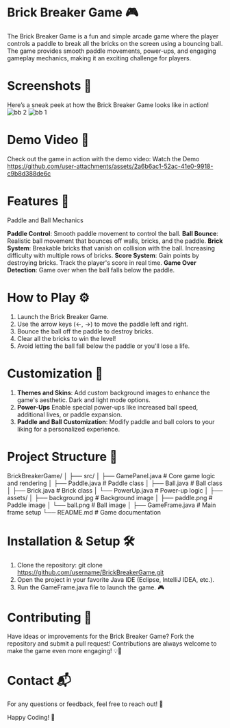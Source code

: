 # Brick Breaker Game 🎮
The Brick Breaker Game is a fun and simple arcade game where the player controls a paddle to break all the bricks on the screen using a bouncing ball. The game provides smooth paddle movements, power-ups, and engaging gameplay mechanics, making it an exciting challenge for players.

# Screenshots 📸
Here’s a sneak peek at how the Brick Breaker Game looks like in action!
![bb 2](https://github.com/user-attachments/assets/c23997bc-9f2c-4016-baeb-56781bca9cf5)
![bb 1](https://github.com/user-attachments/assets/eec14b05-52d4-40e9-99ea-7c8aaa8ed2d4)

# Demo Video 🎥
Check out the game in action with the demo video:
Watch the Demo
https://github.com/user-attachments/assets/2a6b6ac1-52ac-41e0-9918-c9b8d388de6c

# Features 🚀
Paddle and Ball Mechanics

**Paddle Control**: Smooth paddle movement to control the ball.
**Ball Bounce**: Realistic ball movement that bounces off walls, bricks, and the paddle.
**Brick System**:
Breakable bricks that vanish on collision with the ball.
Increasing difficulty with multiple rows of bricks.
**Score System**:
Gain points by destroying bricks.
Track the player's score in real time.
**Game Over Detection**:
Game over when the ball falls below the paddle.

# How to Play ⚙️
1. Launch the Brick Breaker Game.
2. Use the arrow keys (←, →) to move the paddle left and right.
3. Bounce the ball off the paddle to destroy bricks.
4. Clear all the bricks to win the level!
5. Avoid letting the ball fall below the paddle or you'll lose a life.

# Customization 🎨
1. **Themes and Skins**:
Add custom background images to enhance the game's aesthetic.
Dark and light mode options.
2. **Power-Ups**
Enable special power-ups like increased ball speed, additional lives, or paddle expansion.
3. **Paddle and Ball Customization**:
Modify paddle and ball colors to your liking for a personalized experience.

# Project Structure 📂
BrickBreakerGame/
│
├── src/
│   ├── GamePanel.java    # Core game logic and rendering
│   ├── Paddle.java       # Paddle class
│   ├── Ball.java         # Ball class
│   ├── Brick.java        # Brick class
│   └── PowerUp.java      # Power-up logic
│
├── assets/
│   ├── background.jpg    # Background image
│   ├── paddle.png        # Paddle image
│   └── ball.png          # Ball image
│
├── GameFrame.java        # Main frame setup
└── README.md             # Game documentation

# Installation & Setup 🛠️
1. Clone the repository:
git clone https://github.com/username/BrickBreakerGame.git
2. Open the project in your favorite Java IDE (Eclipse, IntelliJ IDEA, etc.).
3. Run the GameFrame.java file to launch the game. 🎮

# Contributing 🏅
Have ideas or improvements for the Brick Breaker Game? Fork the repository and submit a pull request! Contributions are always welcome to make the game even more engaging! 💡👾

# Contact 📬
For any questions or feedback, feel free to reach out! 👋

Happy Coding! 🎉



